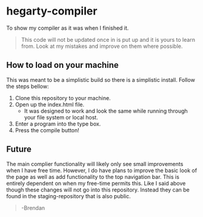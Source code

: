 # hegarty-compiler
To show my compiler as it was when I finished it.

>This code will not be updated once in is put up and 
>it is yours to learn from. Look at my mistakes and improve
>on them where possible.

## How to load on your machine

This was meant to be a simplistic build so there is a simplistic install. Follow the steps bellow: 

1. Clone this repository to your machine.
2. Open up the index.html file.
    - It was designed to work and look the same while running through your file system or local host.
3. Enter a program into the type box.
4. Press the compile button!

## Future

The main complier functionality will likely only see small improvements when I have free time. However, I do have plans to improve the basic look of the page as well as add functionality to the top navigation bar. This is entirely dependent on when my free-time permits this. Like I said above though these changes will not go into this repository. Instead they can be found in the staging-repository that is also public.

> -Brendan

